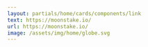 ```yaml
---
layout: partials/home/cards/components/link
text: https://moonstake.io/
url: https://moonstake.io/
image: /assets/img/home/globe.svg
---
```

